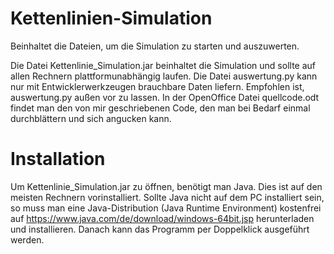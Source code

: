 # Kettenlinien-Simulation
Beinhaltet die Dateien, um die Simulation zu starten und auszuwerten.

Die Datei Kettenlinie_Simulation.jar beinhaltet die Simulation und sollte auf
allen Rechnern plattformunabhängig laufen.
Die Datei auswertung.py kann nur mit Entwicklerwerkzeugen brauchbare Daten liefern.
Empfohlen ist, auswertung.py außen vor zu lassen.
In der OpenOffice Datei quellcode.odt findet man den von mir geschriebenen Code,
den man bei Bedarf einmal durchblättern und sich angucken kann.

# Installation
Um Kettenlinie_Simulation.jar zu öffnen, benötigt man Java.
Dies ist auf den meisten Rechnern vorinstalliert.
Sollte Java nicht auf dem PC installiert sein, so muss man eine 
Java-Distribution (Java Runtime Environment) kostenfrei auf
https://www.java.com/de/download/windows-64bit.jsp herunterladen und installieren.
Danach kann das Programm per Doppelklick ausgeführt werden.
